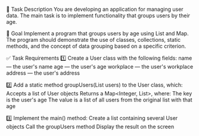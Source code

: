 📌 Task Description
You are developing an application for managing user data.
The main task is to implement functionality that groups users by their age.

🎯 Goal
Implement a program that groups users by age using List and Map.
The program should demonstrate the use of classes, collections, static methods, and the concept of data grouping based on a specific criterion.

✅ Task Requirements
1️⃣ Create a User class with the following fields:
    name — the user's name
    age — the user's age
    workplace — the user's workplace
    address — the user's address

2️⃣ Add a static method groupUsers(List<User> users) to the User class, which:
    Accepts a list of User objects
    Returns a Map<Integer, List<User>>, where:
    The key is the user's age
    The value is a list of all users from the original list with that age

3️⃣ Implement the main() method:
    Create a list containing several User objects
    Call the groupUsers method
    Display the result on the screen

